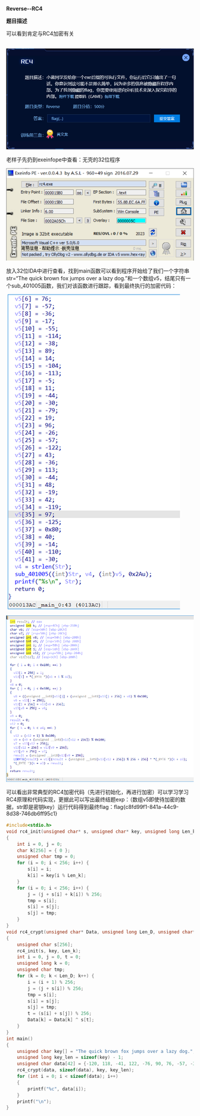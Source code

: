 **Reverse--RC4**

**题目描述**

可以看到肯定与RC4加密有关

​    ![image-20240220154209360](./img/RC4/image-20240220154209360.png)

老样子先扔到exeinfope中查看：无壳的32位程序

![image-20240220154215533](./img/RC4/image-20240220154215533.png)

放入32位IDA中进行查看，找到main函数可以看到程序开始给了我们一个字符串str=“The quick brown fox jumps over a lazy dog.”和一个数组v5，结尾只有一个sub_401005函数，我们对该函数进行跟踪，看到最终执行的加密代码：

​    ![image-20240220154222455](./img/RC4/image-20240220154222455.png)

![image-20240220154228844](./img/RC4/image-20240220154228844.png)

可以看出非常典型的RC4加密代码（先进行初始化，再进行加密）可以学习学习RC4原理和代码实现，更据此可以写出最终结题exp：（数组v5即使待加密的数据，str即是密钥key）运行代码得到最终flag：flag{c8fd99f1-841a-44c9-8d38-746db6ff95c1}

```c
#include<stdio.h>
void rc4_init(unsigned char* s, unsigned char* key, unsigned long Len_k) //鍒濆鍖栧嚱鏁?
{
    int i = 0, j = 0;
    char k[256] = { 0 };
    unsigned char tmp = 0;
    for (i = 0; i < 256; i++) {
        s[i] = i;
        k[i] = key[i % Len_k];
    }
    for (i = 0; i < 256; i++) {
        j = (j + s[i] + k[i]) % 256;
        tmp = s[i];
        s[i] = s[j];
        s[j] = tmp;
    }
}
void rc4_crypt(unsigned char* Data, unsigned long Len_D, unsigned char* key, unsigned long Len_k) //鍔犺В瀵?
{
    unsigned char s[256];
    rc4_init(s, key, Len_k);
    int i = 0, j = 0, t = 0;
    unsigned long k = 0;
    unsigned char tmp;
    for (k = 0; k < Len_D; k++) {
        i = (i + 1) % 256;
        j = (j + s[i]) % 256;
        tmp = s[i];
        s[i] = s[j];
        s[j] = tmp;
        t = (s[i] + s[j]) % 256;
        Data[k] = Data[k] ^ s[t];
    }
}
int main()
{
    unsigned char key[] = "The quick brown fox jumps over a lazy dog.";
    unsigned long key_len = sizeof(key) - 1;
    unsigned char data[42] = {-120, 118, -41, 122, -76, 90, 76, -57, -36, -17, -55, -114, -38, 89, 14, -104, -113, -5, 11, -44, -30, -79, 19, 96, -26, -57, -122, 43, -36, 113, -44, 48, -19, 42, -119, 97, -125, 0x80, 40, -14, -110, -30};
    rc4_crypt(data, sizeof(data), key, key_len);
    for (int i = 0; i < sizeof(data); i++)
    {
        printf("%c", data[i]);
    }
    printf("\n");
}
```

